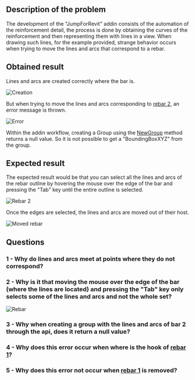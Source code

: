 ## Description of the problem
The development of the "JumpForRevit" addin consists of the automation of the reinforcement detail, the process is done by obtaining the curves of the reinforcement and then representing them with lines in a view.
When drawing such lines, for the example provided, strange behavior occurs when trying to move the lines and arcs that correspond to a rebar.

## Obtained result
Lines and arcs are created correctly where the bar is.

![Creation](https://user-images.githubusercontent.com/63598902/194910125-7ff78eda-dbe2-47db-8d7b-637c18a84d80.PNG)

But when trying to move the lines and arcs corresponding to [rebar 2](https://i.stack.imgur.com/HMr3t.png), an error message is thrown.

![Error](https://user-images.githubusercontent.com/63598902/194912346-65361f2b-b4ff-4f6e-b0ca-90ddf9c58bbc.PNG)

Within the addin workflow, creating a Group using the [NewGroup](https://www.revitapidocs.com/2019/8bdb7337-7063-cff8-28a4-958464f2fa5b.htm) method returns a null value.
So it is not possible to get a "BoundingBoxXYZ" from the group.

## Expected result
The expected result would be that you can select all the lines and arcs of the rebar outline by hovering the mouse over the edge of the bar and pressing the "Tab" key until the entire outline is selected.

![Rebar 2](https://user-images.githubusercontent.com/63598902/194911807-d46c8af9-bec3-4951-bb9c-95a0fe4e43ed.PNG)

Once the edges are selected, the lines and arcs are moved out of their host.

![Moved rebar](https://user-images.githubusercontent.com/63598902/194915536-d6e57c0e-132a-4e70-967f-019b94aece4e.PNG)

## Questions
### 1 - Why do lines and arcs meet at points where they do not correspond?

### 2 - Why is it that moving the mouse over the edge of the bar (where the lines are located) and pressing the "Tab" key only selects some of the lines and arcs and not the whole set?
![Rebar](https://user-images.githubusercontent.com/63598902/194913522-d0907506-0cfd-4aac-9208-f898e1c97255.PNG)

### 3 - Why when creating a group with the lines and arcs of bar 2 through the api, does it return a null value?

### 4 - Why does this error occur when where is the hook of [rebar 1](https://i.stack.imgur.com/HMr3t.png)?

### 5 - Why does this error not occur when [rebar 1](https://i.stack.imgur.com/HMr3t.png) is removed?
